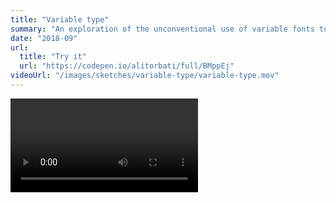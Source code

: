 ```yaml
---
title: "Variable type"
summary: "An exploration of the unconventional use of variable fonts to express dynamic movement."
date: "2018-09"
url:
  title: "Try it"
  url: "https://codepen.io/alitorbati/full/BMppEj"
videoUrl: "/images/sketches/variable-type/variable-type.mov"
---
```


<Video source="/images/sketches/variable-type/variable-type.mov" />

As an attempt to further explore the relationship of space and type, I wanted to create an experiment that would use movement inputs to modify the properties of a variable typeface.

My initial objective was to use a phone's gyroscope to control two parameters: tilting left/right would affect slant, and front/back would affect weight. Given time constraints and waning interest in the project, I was ultimately able to use mouse position to modify the weight of the sample text.

The [final output](https://codepen.io/alitorbati/full/BMppEj) wasn't as interesting as I had hoped it would be, but I think the project still has some merit and should be kept around so that future type explorers might use it as an example of what can be done.

I would love to finish this project. I still think it could have interesting implications as variable typefaces allow such fine control over interfaces.
